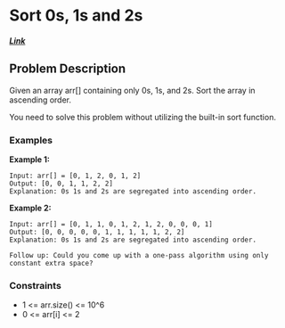 # Sort 0s, 1s and 2s
##### [Link](https://www.geeksforgeeks.org/problems/sort-an-array-of-0s-1s-and-2s/0)


## Problem Description
Given an array arr[] containing only 0s, 1s, and 2s. Sort the array in ascending order.

You need to solve this problem without utilizing the built-in sort function.

### Examples
**Example 1:**

```
Input: arr[] = [0, 1, 2, 0, 1, 2]
Output: [0, 0, 1, 1, 2, 2]
Explanation: 0s 1s and 2s are segregated into ascending order.
```


**Example 2:**

```
Input: arr[] = [0, 1, 1, 0, 1, 2, 1, 2, 0, 0, 0, 1]
Output: [0, 0, 0, 0, 0, 1, 1, 1, 1, 1, 2, 2]
Explanation: 0s 1s and 2s are segregated into ascending order.

Follow up: Could you come up with a one-pass algorithm using only constant extra space?
```


### Constraints
- 1 <= arr.size() <= 10^6
- 0 <= arr[i] <= 2

